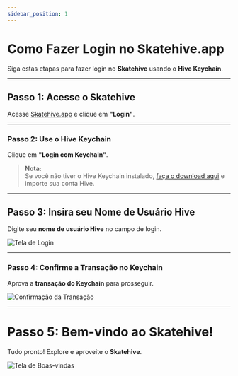 ```yaml
---
sidebar_position: 1
---
```


# Como Fazer Login no Skatehive.app

Siga estas etapas para fazer login no **Skatehive** usando o **Hive Keychain**.

---

## Passo 1: Acesse o Skatehive

Acesse [Skatehive.app](https://skatehive.app/) e clique em **"Login"**.

---

### Passo 2: Use o Hive Keychain

Clique em **"Login com Keychain"**.

> **Nota:**  
> Se você não tiver o Hive Keychain instalado, [faça o download aqui](https://hive-keychain.com/) e importe sua conta Hive.

---

## Passo 3: Insira seu Nome de Usuário Hive

Digite seu **nome de usuário Hive** no campo de login.

![Tela de Login](../../../../../src/assets/Tuto-logIn/1.png)

---

### Passo 4: Confirme a Transação no Keychain

Aprova a **transação do Keychain** para prosseguir.

![Confirmação da Transação](../../../../../src/assets/Tuto-logIn/2.png)

---

# Passo 5: Bem-vindo ao Skatehive!

Tudo pronto! Explore e aproveite o **Skatehive**.

![Tela de Boas-vindas](../../../../../src/assets/Tuto-logIn/3.png)
